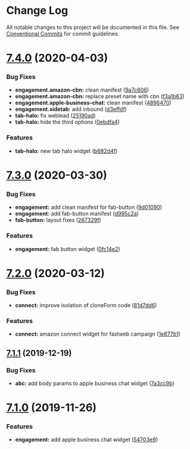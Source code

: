 # Change Log

All notable changes to this project will be documented in this file.
See [Conventional Commits](https://conventionalcommits.org) for commit guidelines.

# [7.4.0](https://github.com/vivocha/widgets/compare/@vivocha/client-visitor-default-widgets@7.3.0...@vivocha/client-visitor-default-widgets@7.4.0) (2020-04-03)


### Bug Fixes

* **engagement.amazon-cbn:** clean manifest ([9a7c606](https://github.com/vivocha/widgets/commit/9a7c60609407d9a509841243ba4b8b591342b646))
* **engagement.amazon-cbn:** replace preset name with cbn ([f3a1b63](https://github.com/vivocha/widgets/commit/f3a1b63732a300cc3616072fb135ef3c0c847f91))
* **engagement.apple-business-chat:** clean manifest ([4896470](https://github.com/vivocha/widgets/commit/489647098630ce27cabb3b02fc69744a08ac2c00))
* **engagement.sidetab:** add inbound ([d3effdf](https://github.com/vivocha/widgets/commit/d3effdf186acde5e73d41ee5fe2dbc5cee92eaa5))
* **tab-halo:** fix weblead ([25190ad](https://github.com/vivocha/widgets/commit/25190adecce19a759feb1a3203c8d0f1493eea6c))
* **tab-halo:** hide the third options ([0ebdfa4](https://github.com/vivocha/widgets/commit/0ebdfa4cc55cc9e617af7e72c4853e34a8c8571b))


### Features

* **tab-halo:** new tab halo widget ([b682d4f](https://github.com/vivocha/widgets/commit/b682d4f8c1060481e9a4a00bf88d2bfe898e2f2d))





# [7.3.0](https://github.com/vivocha/widgets/compare/@vivocha/client-visitor-default-widgets@7.2.0...@vivocha/client-visitor-default-widgets@7.3.0) (2020-03-30)


### Bug Fixes

* **engagement:** add clean manifest for fab-button ([9d01090](https://github.com/vivocha/widgets/commit/9d010902a82cb54c904e8e6ef05a9c120f75c26a))
* **engagement:** add fab-button manifest ([d995c2a](https://github.com/vivocha/widgets/commit/d995c2a043cbc80896652af2e8d9c3d9ef65f44d))
* **fab-button:** layout fixes ([267329f](https://github.com/vivocha/widgets/commit/267329f7b839439ffc3e721c443640c126385395))


### Features

* **engagement:** fab button widget ([0fc14e2](https://github.com/vivocha/widgets/commit/0fc14e27c4e88dea9f31b9f9012d1c2bdee3657c))





# [7.2.0](https://github.com/vivocha/widgets/compare/@vivocha/client-visitor-default-widgets@7.1.1...@vivocha/client-visitor-default-widgets@7.2.0) (2020-03-12)


### Bug Fixes

* **connect:** improve isolation of cloneForm code ([81d7dd6](https://github.com/vivocha/widgets/commit/81d7dd64e0034a58f2a4da030f25ab47c4acb6b7))


### Features

* **connect:** amazon connect widget for fastweb campaign ([1e877b1](https://github.com/vivocha/widgets/commit/1e877b12330bb1956caa46a1791e0572d150fe66))





## [7.1.1](https://github.com/vivocha/widgets/compare/@vivocha/client-visitor-default-widgets@7.1.0...@vivocha/client-visitor-default-widgets@7.1.1) (2019-12-19)


### Bug Fixes

* **abc:** add body params to apple business chat widget ([7a3cc9b](https://github.com/vivocha/widgets/commit/7a3cc9bca285805ab3e59889ebd7b5cd12735636))





# [7.1.0](https://github.com/vivocha/widgets/compare/@vivocha/client-visitor-default-widgets@7.0.0...@vivocha/client-visitor-default-widgets@7.1.0) (2019-11-26)


### Features

* **engagement:** add apple business chat widget ([54703e9](https://github.com/vivocha/widgets/commit/54703e9c5f1e347acb2b0e61de75255108f04df5))
